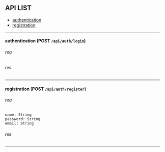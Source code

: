## API LIST
- [authentication](#authentication)
- [registration](#registration)
***
<a name="authentication"></a>

#### authentication (POST `/api/auth/login`)

###### req

###### res
***
<a name="registration"></a>

#### registration (POST `/api/auth/register`)

###### req
    name: String
    password: String
    email: String
###### res
    
***
